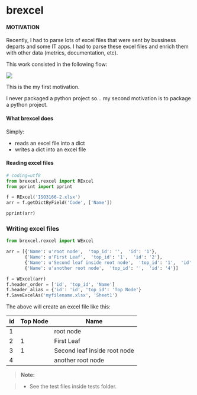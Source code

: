 brexcel
======

#### MOTIVATION

Recently, I had to parse lots of excel files that were sent by bussiness departs and some IT apps. I had to parse these excel files and enrich them with other data (metrics, documentation, etc).

This work consisted in the following flow:

[![](http://yuml.me/b9072e48)](DataExample)

This is the my first motivation.

I never packaged a python project so... my second motivation is to package a python project.



#### What brexcel does


Simply:

- reads an excel file into a dict
- writes a dict into an excel file

#### Reading excel files

```python
# coding=utf8
from brexcel.rexcel import RExcel
from pprint import pprint

f = RExcel('ISO3166-2.xlsx')
arr = f.getDictByField('Code', ['Name'])

pprint(arr)
```


### Writing excel files

```python
from brexcel.rexcel import WExcel

arr = [{'Name': u'root node',  'top_id': '',  'id': '1'},
       {'Name': u'First Leaf',  'top_id': '1',  'id': '2'},
       {'Name': u'Second leaf inside root node',  'top_id': '1',  'id': '3'},
       {'Name': u'another root node',  'top_id': '',  'id': '4'}]

f = WExcel(arr)
f.header_order = ['id', 'top_id', 'Name']
f.header_alias = {'id': 'id', 'top_id': 'Top Node'}
f.SaveExcelAs('myfilename.xlsx', 'Sheet1')
```

The above will create an excel file like this:

| id          | Top Node | Name              |
 ------------ | ---------| ------------------
| 1           |          | root node  |
| 2           | 1        | First Leaf |
| 3           | 1        | Second leaf inside root node |
| 4           |          | another root node |


> **Note:**

> - See the test files inside tests folder.
